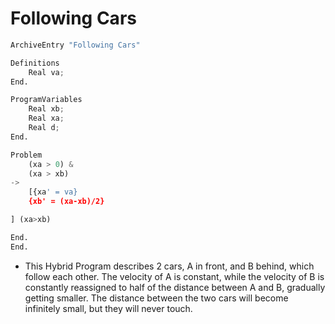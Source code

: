 # Following Cars

```py
ArchiveEntry "Following Cars"

Definitions
    Real va;
End.

ProgramVariables
    Real xb;
    Real xa;
    Real d;
End.

Problem
    (xa > 0) &
    (xa > xb)
->
    [{xa' = va}
    {xb' = (xa-xb)/2}

] (xa>xb)

End.
End.
```

- This Hybrid Program describes 2 cars, A in front, and B behind, which follow
  each other. The velocity of A is constant, while the velocity of B is constantly
  reassigned to half of the distance between A and B, gradually getting smaller.
  The distance between the two cars will become infinitely small, but they will
  never touch.
